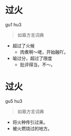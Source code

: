 # 过火
gu1 hu3
> 如皋方言词典
- 超过了火候
  - 肉煮啊～咾，开始融吖。
- 喻过分，超过了限度
  - 批评得当，不～。

# 过火
gu5 hu3
> 如皋方言词典
- 将火种传引过来。
- 被火燃烧过的地方。
